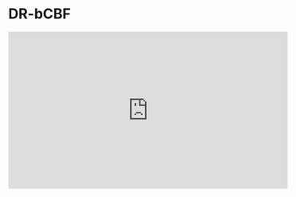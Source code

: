 # DR-bCBF
<iframe width="560" height="315" src="https://www.youtube.com/embed/kJRBKPcA4dk?si=IYR9ziFvvBpp1ISu" title="YouTube video player" frameborder="0" allow="accelerometer; autoplay; clipboard-write; encrypted-media; gyroscope; picture-in-picture; web-share" referrerpolicy="strict-origin-when-cross-origin" allowfullscreen></iframe>
